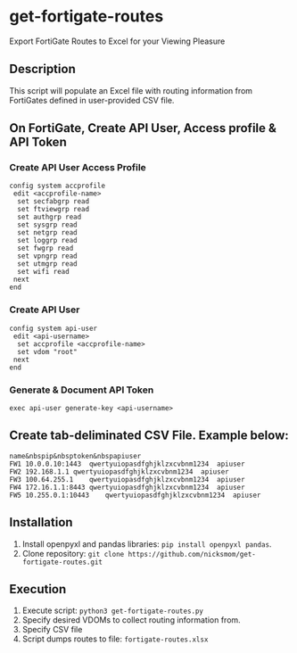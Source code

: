# get-fortigate-routes
Export FortiGate Routes to Excel for your Viewing Pleasure

## Description
This script will populate an Excel file with routing information from FortiGates defined in user-provided CSV file.

## On FortiGate, Create API User, Access profile & API Token
### Create API User Access Profile
```
config system accprofile
 edit <accprofile-name>
  set secfabgrp read
  set ftviewgrp read
  set authgrp read
  set sysgrp read
  set netgrp read
  set loggrp read
  set fwgrp read
  set vpngrp read
  set utmgrp read
  set wifi read
 next
end
```

### Create API User
```
config system api-user
 edit <api-username>
  set accprofile <accprofile-name>
  set vdom "root"
 next
end
```

### Generate & Document API Token
```
exec api-user generate-key <api-username>
```

## Create tab-deliminated CSV File. Example below:
```
name&nbspip&nbsptoken&nbspapiuser
FW1	10.0.0.10:1443	qwertyuiopasdfghjklzxcvbnm1234	apiuser
FW2	192.168.1.1	qwertyuiopasdfghjklzxcvbnm1234	apiuser
FW3	100.64.255.1	qwertyuiopasdfghjklzxcvbnm1234	apiuser
FW4	172.16.1.1:8443	qwertyuiopasdfghjklzxcvbnm1234	apiuser
FW5	10.255.0.1:10443	qwertyuiopasdfghjklzxcvbnm1234	apiuser
```

## Installation
1. Install openpyxl and pandas libraries: `pip install openpyxl pandas`.
2. Clone repository: `git clone https://github.com/nicksmom/get-fortigate-routes.git`

## Execution
1. Execute script: `python3 get-fortigate-routes.py`
2. Specify desired VDOMs to collect routing information from.
3. Specify CSV file
4. Script dumps routes to file: `fortigate-routes.xlsx`
